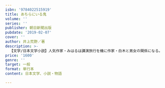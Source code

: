 ```yaml
---
isbn: '9784022515919'
title: あちらにいる鬼
volume: ''
series: ''
publisher: 朝日新聞出版
pubdate: '2019-02-07'
cover: ''
author: 井上荒野／著
description: >-
  【文学/日本文学小説】人気作家・みはるは講演旅行を機に作家・白木と男女の関係になる。一方、白木の妻・笙子は夫の淫行を黙認、平穏な生活を送っていた。だが、みはるにとって白木は情交だけに終わらず、〈書くこと〉を通じてかけがえのない存在となる。父と母、瀬戸内寂聴をモデルに３人の〈特別な関係〉に迫る問題作。
price: '1600'
genre: ''
target: 一般
format: 単行本
content: 日本文学、小説・物語

---
```

